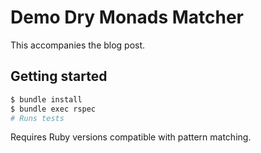 # Demo Dry Monads Matcher

This accompanies the blog post.

## Getting started

```s
$ bundle install
$ bundle exec rspec
# Runs tests
```

Requires Ruby versions compatible with pattern matching.
